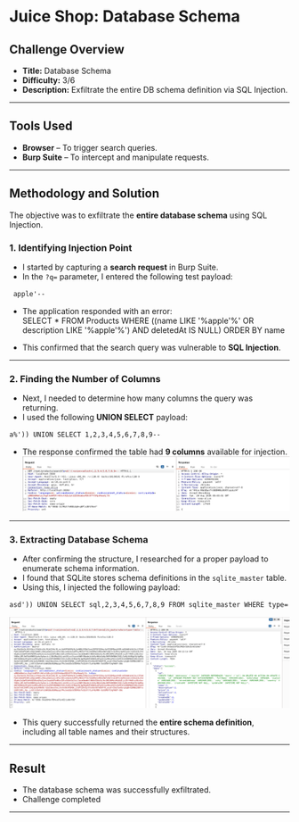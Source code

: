 # Juice Shop: Database Schema  

## Challenge Overview  
- **Title:** Database Schema  
- **Difficulty:** 3/6  
- **Description:** Exfiltrate the entire DB schema definition via SQL Injection.  

---

## Tools Used  
- **Browser** – To trigger search queries.  
- **Burp Suite** – To intercept and manipulate requests.  

---

## Methodology and Solution  

The objective was to exfiltrate the **entire database schema** using SQL Injection.  

### 1. Identifying Injection Point  
- I started by capturing a **search request** in Burp Suite.  
- In the `?q=` parameter, I entered the following test payload:  
```html
 apple'--
```
- The application responded with an error:  
SELECT * FROM Products WHERE ((name LIKE '%apple'%' OR description LIKE '%apple'%') AND deletedAt IS NULL) ORDER BY name  

- This confirmed that the search query was vulnerable to **SQL Injection**.  

---

### 2. Finding the Number of Columns  
- Next, I needed to determine how many columns the query was returning.  
- I used the following **UNION SELECT** payload:  
```html
a%')) UNION SELECT 1,2,3,4,5,6,7,8,9--
```
- The response confirmed the table had **9 columns** available for injection.  
![Sql Image](../.Images/sql1.png)
---

### 3. Extracting Database Schema  
- After confirming the structure, I researched for a proper payload to enumerate schema information.  
- I found that SQLite stores schema definitions in the `sqlite_master` table.  
- Using this, I injected the following payload:  
```html
asd')) UNION SELECT sql,2,3,4,5,6,7,8,9 FROM sqlite_master WHERE type='table'--
```
![Sql Images](../.Images/sql2.png)
- This query successfully returned the **entire schema definition**, including all table names and their structures.  

---

## Result  
- The database schema was successfully exfiltrated.  
- Challenge completed 

---


